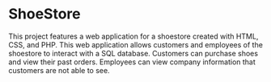 # ShoeStore
This project features a web application for a shoestore created with HTML, CSS, and PHP. This web application allows customers and employees of the shoestore to interact with a SQL database. Customers can purchase shoes and view their past orders. Employees can view company information that customers are not able to see.
